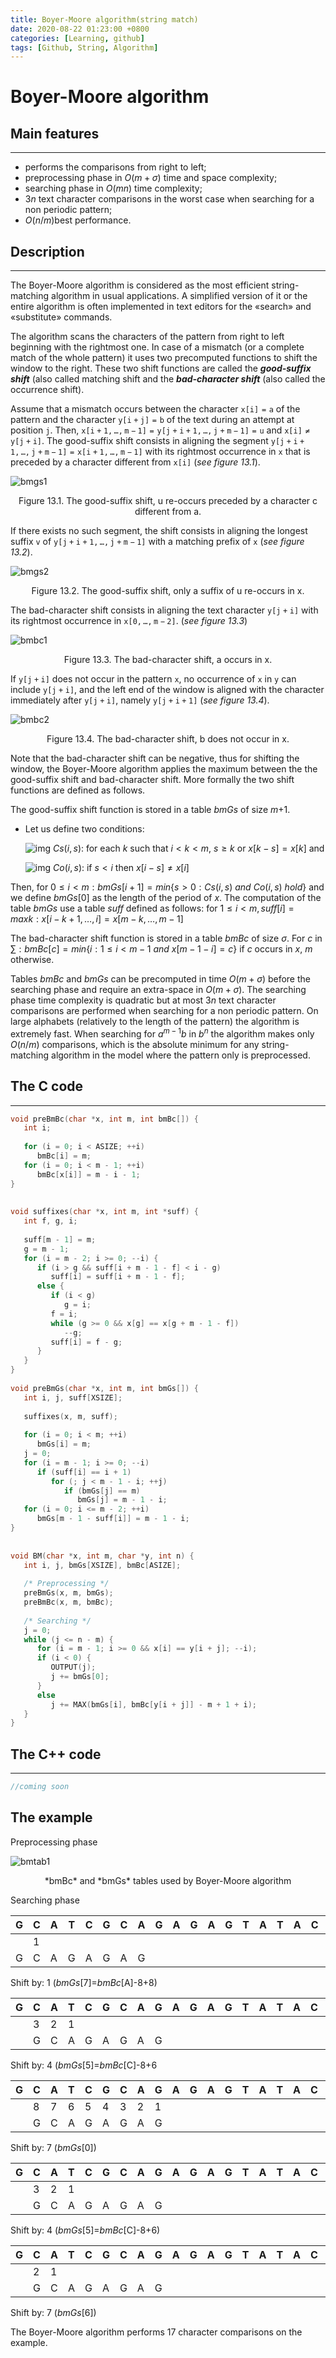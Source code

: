 ```yaml
---
title: Boyer-Moore algorithm(string match)
date: 2020-08-22 01:23:00 +0800
categories: [Learning, github]
tags: [Github, String, Algorithm]
---
```

# Boyer-Moore algorithm

## Main features

---

* performs the comparisons from right to left;
* preprocessing phase in $O(m+\sigma)$ time and space complexity;
* searching phase in $O(mn)$ time complexity;
* $3n$ text character comparisons in the worst case when searching for a non periodic pattern;
* $O(n/m)$best performance.

## Description

---

The Boyer-Moore algorithm is considered as the most efficient string-matching algorithm in usual applications. A simplified version of it or the entire algorithm is often implemented in text editors for the «search» and «substitute» commands.

The algorithm scans the characters of the pattern from right to left beginning with the rightmost one. In case of a mismatch (or a complete match of the whole pattern) it uses two precomputed functions to shift the window to the right. These two shift functions are called the ***good-suffix shift*** (also called matching shift and the ***bad-character shift*** (also called the occurrence shift).

Assume that a mismatch occurs between the character $\mathtt{x[i]=a}$ of the pattern and the character $\mathtt{y[i+j]=b}$ of the text during an attempt at position $\mathtt{j}$.
Then, $\mathtt{x[i+1,\dots,m-1]=y[j+i+1,\dots,j+m-1]=u}$ and $\mathtt{x[i]\neq y[j+i]}$. The good-suffix shift consists in aligning the segment $\mathtt{y[j+i+1,\dots,j+m-1]=x[i+1,\dots,m-1]}$ with its rightmost occurrence in $\mathtt{x}$ that is preceded by a character different from $\mathtt{x[i]}$ (*see figure 13.1*).

![bmgs1](http://www-igm.univ-mlv.fr/~lecroq/string/images/bmgs1.gif)

<center>Figure 13.1. The good-suffix shift, u re-occurs preceded by a character c different from a.</center>

If there exists no such segment, the shift consists in aligning the longest suffix $\mathtt{v}$ of $\mathtt{y[j+i+1,\dots,j+m-1]}$ with a matching prefix of $\mathtt{x}$ (*see figure 13.2*).

![bmgs2](http://www-igm.univ-mlv.fr/~lecroq/string/images/bmgs2.gif)

<center>Figure 13.2. The good-suffix shift, only a suffix of u re-occurs in x.</center>

The bad-character shift consists in aligning the text character $\mathtt{y[j+i]}$ with its rightmost occurrence in $\mathtt{x[0,\dots,m-2]}$. (*see figure 13.3*)

![bmbc1](http://www-igm.univ-mlv.fr/~lecroq/string/images/bmbc1.gif)

<center>Figure 13.3. The bad-character shift, a occurs in x.</center>

If $\mathtt{y[j+i]}$ does not occur in the pattern $\mathtt{x}$, no occurrence of $\mathtt{x}$ in $\mathtt{y}$ can include $\mathtt{y[j+i]}$, and the left end of the window is aligned with the character immediately after $\mathtt{y[j+i]}$, namely $\mathtt{y[j+i+1]}$ (*see figure 13.4*).

![bmbc2](http://www-igm.univ-mlv.fr/~lecroq/string/images/bmbc2.gif)

<center>Figure 13.4. The bad-character shift, b does not occur in x.</center>

Note that the bad-character shift can be negative, thus for shifting the window, the Boyer-Moore algorithm applies the maximum between the the good-suffix shift and bad-character shift. More formally the two shift functions are defined as follows.

The good-suffix shift function is stored in a table *bmGs* of size *m*+1.

- Let us define two conditions:

	![img](http://www-igm.univ-mlv.fr/~lecroq/string/images/hand.gif) $Cs(i, s)$: for each $k$ such that $i < k < m$, $s \geq k$ or $x[k-s]=x[k]$ and

	![img](http://www-igm.univ-mlv.fr/~lecroq/string/images/hand.gif) $Co(i, s)$: if $s <i$ then $x[i-s] \neq x[i]$

Then, for $0 \leq i < m: bmGs[i+1]=min\{s>0 : Cs(i, s)~and~Co(i, s)~hold\}$
and we define *bmGs*[0] as the length of the period of $x$. The computation of the table *bmGs* use a table *suff* defined as follows: for $1 \leq i < m, suff[i]=max{k : x[i-k+1,\dots, i]=x[m-k,\dots,m-1]}$

The bad-character shift function is stored in a table *bmBc* of size $\sigma$. For $c$ in $\sum: bmBc[c] = min\{i : 1 \leq i <m-1~and~x[m-1-i]=c\}$ if $c$ occurs in $x$, $m$ otherwise.

Tables *bmBc* and *bmGs* can be precomputed in time $O(m+\sigma)$ before the searching phase and require an extra-space in $O(m+\sigma)$. The searching phase time complexity is quadratic but at most $3n$ text character comparisons are performed when searching for a non periodic pattern. On large alphabets (relatively to the length of the pattern) the algorithm is extremely fast. When searching for $a^{m-1}b$ in $b^n$ the algorithm makes only $O(n/m)$ comparisons, which is the absolute minimum for any string-matching algorithm in the model where the pattern only is preprocessed.

## The C code

---

```c
void preBmBc(char *x, int m, int bmBc[]) {
   int i;
 
   for (i = 0; i < ASIZE; ++i)
      bmBc[i] = m;
   for (i = 0; i < m - 1; ++i)
      bmBc[x[i]] = m - i - 1;
}
 
 
void suffixes(char *x, int m, int *suff) {
   int f, g, i;
 
   suff[m - 1] = m;
   g = m - 1;
   for (i = m - 2; i >= 0; --i) {
      if (i > g && suff[i + m - 1 - f] < i - g)
         suff[i] = suff[i + m - 1 - f];
      else {
         if (i < g)
            g = i;
         f = i;
         while (g >= 0 && x[g] == x[g + m - 1 - f])
            --g;
         suff[i] = f - g;
      }
   }
}
 
void preBmGs(char *x, int m, int bmGs[]) {
   int i, j, suff[XSIZE];
 
   suffixes(x, m, suff);
 
   for (i = 0; i < m; ++i)
      bmGs[i] = m;
   j = 0;
   for (i = m - 1; i >= 0; --i)
      if (suff[i] == i + 1)
         for (; j < m - 1 - i; ++j)
            if (bmGs[j] == m)
               bmGs[j] = m - 1 - i;
   for (i = 0; i <= m - 2; ++i)
      bmGs[m - 1 - suff[i]] = m - 1 - i;
}
 
 
void BM(char *x, int m, char *y, int n) {
   int i, j, bmGs[XSIZE], bmBc[ASIZE];
 
   /* Preprocessing */
   preBmGs(x, m, bmGs);
   preBmBc(x, m, bmBc);
 
   /* Searching */
   j = 0;
   while (j <= n - m) {
      for (i = m - 1; i >= 0 && x[i] == y[i + j]; --i);
      if (i < 0) {
         OUTPUT(j);
         j += bmGs[0];
      }
      else
         j += MAX(bmGs[i], bmBc[y[i + j]] - m + 1 + i);
   }
}
```

## The C++  code

---

```c++
//coming soon
```

## The example

Preprocessing phase

![bmtab1](http://www-igm.univ-mlv.fr/~lecroq/string/images/bmtab1.png)

<center>*bmBc* and *bmGs* tables used by Boyer-Moore algorithm</center>

Searching phase

| G    | C    | A    | T    | C    | G    | C    | A    | G    | A    | G    | A    | G    | T    | A    | T    | A    | C    | A    | G    | T    | A    | C    | G    |
| ---- | ---- | ---- | ---- | ---- | ---- | ---- | ---- | ---- | ---- | ---- | ---- | ---- | ---- | ---- | ---- | ---- | ---- | ---- | ---- | ---- | ---- | ---- | ---- |
|      | 1    |      |      |      |      |      |      |      |      |      |      |      |      |      |      |      |      |      |      |      |      |      |      |
| G    | C    | A    | G    | A    | G    | A    | G    |      |      |      |      |      |      |      |      |      |      |      |      |      |      |      |      |

Shift by: 1 (*bmGs*[7]=*bmBc*[A]-8+8)

| G    | C    | A    | T    | C    | G    | C    | A    | G    | A    | G    | A    | G    | T    | A    | T    | A    | C    | A    | G    | T    | A    | C    | G    |
| ---- | ---- | ---- | ---- | ---- | ---- | ---- | ---- | ---- | ---- | ---- | ---- | ---- | ---- | ---- | ---- | ---- | ---- | ---- | ---- | ---- | ---- | ---- | ---- |
|      | 3    | 2    | 1    |      |      |      |      |      |      |      |      |      |      |      |      |      |      |      |      |      |      |      |      |
|      | G    | C    | A    | G    | A    | G    | A    | G    |      |      |      |      |      |      |      |      |      |      |      |      |      |      |      |

Shift by: 4 (*bmGs*[5]=*bmBc*[C]-8+6

| G    | C    | A    | T    | C    | G    | C    | A    | G    | A    | G    | A    | G    | T    | A    | T    | A    | C    | A    | G    | T    | A    | C    | G    |
| ---- | ---- | ---- | ---- | ---- | ---- | ---- | ---- | ---- | ---- | ---- | ---- | ---- | ---- | ---- | ---- | ---- | ---- | ---- | ---- | ---- | ---- | ---- | ---- |
|      | 8    | 7    | 6    | 5    | 4    | 3    | 2    | 1    |      |      |      |      |      |      |      |      |      |      |      |      |      |      |      |
|      | G    | C    | A    | G    | A    | G    | A    | G    |      |      |      |      |      |      |      |      |      |      |      |      |      |      |      |

Shift by: 7 (*bmGs*[0])

| G    | C    | A    | T    | C    | G    | C    | A    | G    | A    | G    | A    | G    | T    | A    | T    | A    | C    | A    | G    | T    | A    | C    | G    |
| ---- | ---- | ---- | ---- | ---- | ---- | ---- | ---- | ---- | ---- | ---- | ---- | ---- | ---- | ---- | ---- | ---- | ---- | ---- | ---- | ---- | ---- | ---- | ---- |
|      | 3    | 2    | 1    |      |      |      |      |      |      |      |      |      |      |      |      |      |      |      |      |      |      |      |      |
|      | G    | C    | A    | G    | A    | G    | A    | G    |      |      |      |      |      |      |      |      |      |      |      |      |      |      |      |

Shift by: 4 (*bmGs*[5]=*bmBc*[C]-8+6)

| G    | C    | A    | T    | C    | G    | C    | A    | G    | A    | G    | A    | G    | T    | A    | T    | A    | C    | A    | G    | T    | A    | C    | G    |
| ---- | ---- | ---- | ---- | ---- | ---- | ---- | ---- | ---- | ---- | ---- | ---- | ---- | ---- | ---- | ---- | ---- | ---- | ---- | ---- | ---- | ---- | ---- | ---- |
|      | 2    | 1    |      |      |      |      |      |      |      |      |      |      |      |      |      |      |      |      |      |      |      |      |      |
|      | G    | C    | A    | G    | A    | G    | A    | G    |      |      |      |      |      |      |      |      |      |      |      |      |      |      |      |

Shift by: 7 (*bmGs*[6])

The Boyer-Moore algorithm performs 17 character comparisons on the example.

